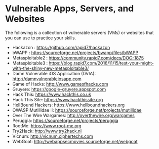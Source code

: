 # Vulnerable Apps, Servers, and Websites
The following is a collection of vulnerable servers (VMs) or websites that you can use to practice your skills.

* Hackazon : https://github.com/rapid7/hackazon
* bWAPP : https://sourceforge.net/projects/bwapp/files/bWAPP
* Metasploitable2 : https://community.rapid7.com/docs/DOC-1875
* Metasploitable3 : https://blog.rapid7.com/2016/11/15/test-your-might-with-the-shiny-new-metasploitable3/
* Damn Vulnerable iOS Application (DVIA): http://damnvulnerableiosapp.com
* Game of Hacks: http://www.gameofhacks.com
* Gruyere: https://google-gruyere.appspot.com
* Hack This: https://www.hackthis.co.uk
* Hack This Site: https://www.hackthissite.org
* HellBound Hackers: https://www.hellboundhackers.org
* OWASP Mutillidae II: https://sourceforge.net/projects/mutillidae
* Over The Wire Wargames: http://overthewire.org/wargames
* Peruggia: https://sourceforge.net/projects/peruggia
* RootMe: https://www.root-me.org
* Try2Hack: http://www.try2hack.nl
* Vicnum: http://vicnum.ciphertechs.com
* WebGoat: http://webappsecmovies.sourceforge.net/webgoat
